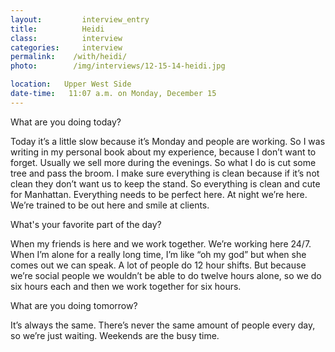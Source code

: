 ```yaml
---
layout:         interview_entry
title:          Heidi
class:          interview
categories:     interview
permalink:    /with/heidi/
photo:        /img/interviews/12-15-14-heidi.jpg

location:   Upper West Side
date-time:   11:07 a.m. on Monday, December 15
---
```


<p class="question">What are you doing today?</p>
<p>Today it’s a little slow because it’s Monday and people are working. So I was writing in my personal book about my experience, because I don’t want to forget. Usually we sell more during the evenings. So what I do is cut some tree and pass the broom. I make sure everything is clean because if it’s not clean they don’t want us to keep the stand. So everything is clean and cute for Manhattan. Everything needs to be perfect here. At night we’re here. We’re trained to be out here and smile at clients.</p>

<p class="question">What's your favorite part of the day?</p>
<p>When my friends is here and we work together. We’re working here 24/7. When I’m alone for a really long time, I’m like “oh my god” but when she comes out we can speak. A lot of people do 12 hour shifts. But because we’re social people we wouldn’t be able to do twelve hours alone, so we do six hours each and then we work together for six hours.</p>

<p class="question">What are you doing tomorrow?</p>
<p>It’s always the same. There’s never the same amount of people every day, so we’re just waiting. Weekends are the busy time.</p>